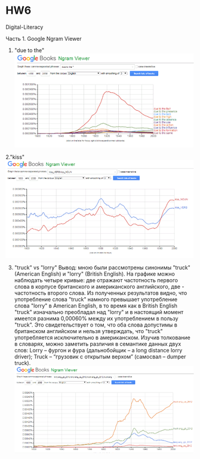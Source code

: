 # HW6
Digital-Literacy

Часть 1. Google Ngram Viewer
1. "due to the"
![](https://github.com/VVShatokhina/HW6/blob/master/1.1.png)

2."kiss" 
![](https://github.com/VVShatokhina/HW6/blob/master/1.2.png)

3. "truck" vs "lorry"
Вывод: мною были рассмотрены синонимы "truck" (American English) и "lorry" (British English). На графике можно наблюдать четыре кривые: две отражают частотность первого слова в корпусе британского и американского английского, две - частотность второго слова. Из полученных результатов видно, что употребление слова "truck" намного превышает употребление слова "lorry" в  American English, в то время как в British English "truck" изначально преобладал над "lorry" и в настоящий момент имеется разнима 0,00060% между их употреблением в пользу "truck". Это свидетельствует о том, что оба слова допустимы в британском английском и нельзя утверждать, что "truck" употребляется исключительно в американском. Изучив толкование в словарях, можно заметить различия в семантике данных двух слов: Lorry – фургон и фура (дальнобойщик  – a long distance lorry driver); Truck – “грузовик с открытым верхом” (самосвал – dumper truck).  
![](https://github.com/VVShatokhina/HW6/blob/master/1.3.png)
